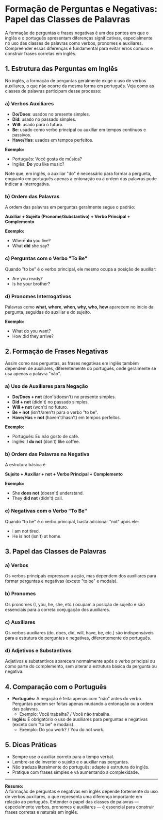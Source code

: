 
# Formação de Perguntas e Negativas: Papel das Classes de Palavras

A formação de perguntas e frases negativas é um dos pontos em que o inglês e o português apresentam diferenças significativas, especialmente no uso das classes de palavras como verbos, pronomes e auxiliares. Compreender essas diferenças é fundamental para evitar erros comuns e construir frases corretas em inglês.

## 1. Estrutura das Perguntas em Inglês

No inglês, a formação de perguntas geralmente exige o uso de verbos auxiliares, o que não ocorre da mesma forma em português. Veja como as classes de palavras participam desse processo:

### a) Verbos Auxiliares

- **Do/Does**: usados no presente simples.
- **Did**: usado no passado simples.
- **Will**: usado para o futuro.
- **Be**: usado como verbo principal ou auxiliar em tempos contínuos e passivos.
- **Have/Has**: usados em tempos perfeitos.

**Exemplo:**
- Português: Você gosta de música?
- Inglês: **Do** you like music?

Note que, em inglês, o auxiliar "do" é necessário para formar a pergunta, enquanto em português apenas a entonação ou a ordem das palavras pode indicar a interrogativa.

### b) Ordem das Palavras

A ordem das palavras em perguntas geralmente segue o padrão:

**Auxiliar + Sujeito (Pronome/Substantivo) + Verbo Principal + Complemento**

**Exemplo:**
- Where **do** you live?
- What **did** she say?

### c) Perguntas com o Verbo "To Be"

Quando "to be" é o verbo principal, ele mesmo ocupa a posição de auxiliar:

- Are you ready?
- Is he your brother?

### d) Pronomes Interrogativos

Palavras como **what, where, when, why, who, how** aparecem no início da pergunta, seguidas do auxiliar e do sujeito.

**Exemplo:**
- What do you want?
- How did they arrive?

## 2. Formação de Frases Negativas

Assim como nas perguntas, as frases negativas em inglês também dependem de auxiliares, diferentemente do português, onde geralmente se usa apenas a palavra "não".

### a) Uso de Auxiliares para Negação

- **Do/Does + not** (don't/doesn't) no presente simples.
- **Did + not** (didn't) no passado simples.
- **Will + not** (won't) no futuro.
- **Be + not** (isn't/aren't) para o verbo "to be".
- **Have/Has + not** (haven't/hasn't) em tempos perfeitos.

**Exemplo:**
- Português: Eu não gosto de café.
- Inglês: I **do not** (don't) like coffee.

### b) Ordem das Palavras na Negativa

A estrutura básica é:

**Sujeito + Auxiliar + not + Verbo Principal + Complemento**

**Exemplo:**
- She **does not** (doesn't) understand.
- They **did not** (didn't) call.

### c) Negativas com o Verbo "To Be"

Quando "to be" é o verbo principal, basta adicionar "not" após ele:

- I am not tired.
- He is not (isn't) at home.

## 3. Papel das Classes de Palavras

### a) Verbos

Os verbos principais expressam a ação, mas dependem dos auxiliares para formar perguntas e negativas (exceto "to be" e modais).

### b) Pronomes

Os pronomes (I, you, he, she, etc.) ocupam a posição de sujeito e são essenciais para a correta conjugação dos auxiliares.

### c) Auxiliares

Os verbos auxiliares (do, does, did, will, have, be, etc.) são indispensáveis para a estrutura de perguntas e negativas, diferentemente do português.

### d) Adjetivos e Substantivos

Adjetivos e substantivos aparecem normalmente após o verbo principal ou como parte do complemento, sem alterar a estrutura básica da pergunta ou negativa.

## 4. Comparação com o Português

- **Português:** A negação é feita apenas com "não" antes do verbo. Perguntas podem ser feitas apenas mudando a entonação ou a ordem das palavras.
  - Exemplo: Você trabalha? / Você não trabalha.
- **Inglês:** É obrigatório o uso de auxiliares para perguntas e negativas (exceto com "to be" e modais).
  - Exemplo: Do you work? / You do not work.

## 5. Dicas Práticas

- Sempre use o auxiliar correto para o tempo verbal.
- Lembre-se de inverter o sujeito e o auxiliar nas perguntas.
- Não traduza literalmente do português; adapte à estrutura do inglês.
- Pratique com frases simples e vá aumentando a complexidade.

---

**Resumo:**  
A formação de perguntas e negativas em inglês depende fortemente do uso de verbos auxiliares, o que representa uma diferença importante em relação ao português. Entender o papel das classes de palavras — especialmente verbos, pronomes e auxiliares — é essencial para construir frases corretas e naturais em inglês.

```
